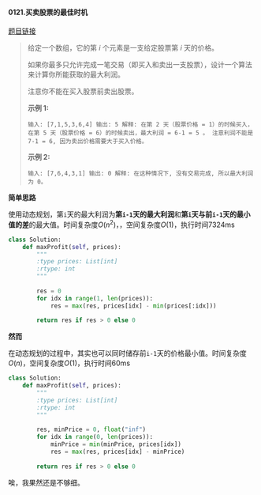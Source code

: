 #### 0121.买卖股票的最佳时机
[题目链接](https://leetcode-cn.com/problems/best-time-to-buy-and-sell-stock/)
> 给定一个数组，它的第 *i* 个元素是一支给定股票第 *i* 天的价格。
>
> 如果你最多只允许完成一笔交易（即买入和卖出一支股票），设计一个算法来计算你所能获取的最大利润。
>
> 注意你不能在买入股票前卖出股票。
>
> **示例 1:**
>
> `
> 输入: [7,1,5,3,6,4]
> 输出: 5
> 解释: 在第 2 天（股票价格 = 1）的时候买入，在第 5 天（股票价格 = 6）的时候卖出，最大利润 = 6-1 = 5 。
>      注意利润不能是 7-1 = 6, 因为卖出价格需要大于买入价格。
> `
>
> **示例 2:**
>
> `
> 输入: [7,6,4,3,1]
> 输出: 0
> 解释: 在这种情况下, 没有交易完成, 所以最大利润为 0。
> `

**简单思路**

使用动态规划，第`i`天的最大利润为**第`i-1`天的最大利润**和**第`i`天与前`i-1`天的最小值的差**的最大值。时间复杂度$O(n^2)$，，空间复杂度$O(1)$，执行时间7324ms

```python
class Solution:
    def maxProfit(self, prices):
        """
        :type prices: List[int]
        :rtype: int
        """
        
        res = 0
        for idx in range(1, len(prices)):
            res = max(res, prices[idx] - min(prices[:idx]))
                      
        return res if res > 0 else 0
```

**然而**

在动态规划的过程中，其实也可以同时储存前`i-1`天的价格最小值。时间复杂度$O(n)$，空间复杂度$O(1)$，执行时间60ms

```python
class Solution:
    def maxProfit(self, prices):
        """
        :type prices: List[int]
        :rtype: int
        """
        
        res, minPrice = 0, float("inf")
        for idx in range(0, len(prices)):
            minPrice = min(minPrice, prices[idx])
            res = max(res, prices[idx] - minPrice) 
                      
        return res if res > 0 else 0
```

唉，我果然还是不够细。